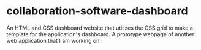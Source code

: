 # collaboration-software-dashboard
An HTML and CSS dashboard website that utilizes the CSS grid to make a template for the application's dashboard. A prototype webpage of another web application that I am working on.
